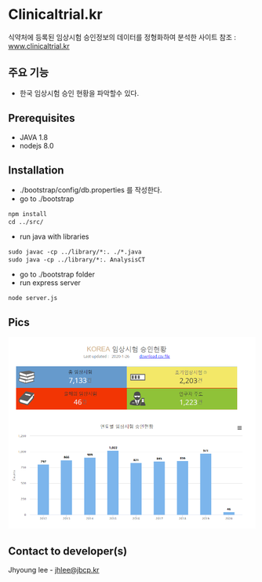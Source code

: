 # Clinicaltrial.kr
식약처에 등록된 임상시험 승인정보의 데이터를 정형화하여 분석한 사이트 참조 : www.clinicaltrial.kr 

## 주요 기능
+ 한국 임상시험 승인 현황을 파악할수 있다.

## Prerequisites
+ JAVA 1.8
+ nodejs 8.0

## Installation
+ ./bootstrap/config/db.properties 를 작성한다.
+ go to ./bootstrap
```
npm install
cd ../src/
```
+ run java with libraries
```
sudo javac -cp ../library/*:. ./*.java
sudo java -cp ../library/*:. AnalysisCT
```

+ go to ./bootstrap folder 
+ run express server
```
node server.js 
```

## Pics
![Clinicaltrial.kr](/ct1.png)

## Contact to developer(s)
Jhyoung lee - jhlee@jbcp.kr
